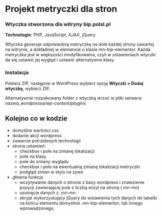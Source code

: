 # Projekt metryczki dla stron

### Wtyczka stworzona dla witryny bip.polsl.pl

**Technologie:** PHP, JavaScript, AJAX, jQuery

Wtyczka generuje odpowiednią metryczkę na dole każdej strony zawartej na witrynie, a dokładniej w elemencie o klasie mn-bip-elementor.
Każda metryczka jest w większości modyfikowalna, czyli w ustawieniach wtyczki da się ustawić jej wygląd i ustawić alternatywne klasy.

### Instalacja

Pobierz ZIP, następnie w WordPress wybierz opcję **Wtyczki > Dodaj wtyczkę**, wybierz ZIP. 

Alternatywnie rozpakowany folder z wtyczką wrzuć w pliki serwera:  
*nazwa_wordpressa/wp-content/plugins*

## Kolejno co w kodzie
- domyślne wartości css
- dodanie akcji wordpress
- zawarcie potrzebnych technologii
- strona ustawień:
  - checkbox i pole na zmianę lokalizacji
  - pole na klasy
  - pole do zmiany wyglądu
  - checkbox i pole na ewentualną zmianę lokalizacji metryczki
  - podgląd zmian w stylu na żywo
- główna funkcja
  - wczytywanie danych o stronie z bazy wordpress i znalezienie pozycji zawierającej pole z liczbą wizyt na stronę (.mn-mn)
  - usunięcie danych z .mn-mn
  - skrypt wykorzystujący jQuery do wstawienia tych danych do tabelki na końcu elementu domyślnie .mn-bip-elementor, lub innego wprowadzonego.
